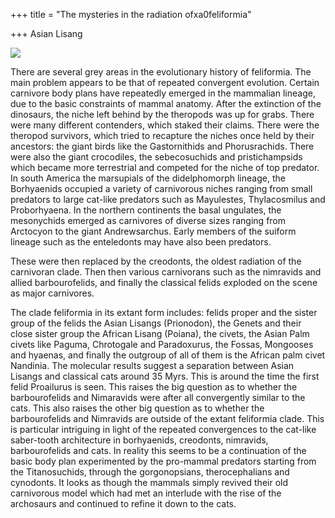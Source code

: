 +++
title = "The mysteries in the radiation ofxa0feliformia"

+++
Asian Lisang

[![](https://i2.wp.com/photos1.blogger.com/hello/133/1300/400/prionodon.jpg)](http://photos1.blogger.com/hello/133/1300/640/prionodon.jpg)

There are several grey areas in the evolutionary history of feliformia.
The main problem appears to be that of repeated convergent evolution.
Certain carnivore body plans have repeatedly emerged in the mammalian
lineage, due to the basic constraints of mammal anatomy. After the
extinction of the dinosaurs, the niche left behind by the theropods was
up for grabs. There were many different contenders, which staked their
claims. There were the theropod survivors, which tried to recapture the
niches once held by their ancestors: the giant birds like the
Gastornithids and Phorusrachids. There were also the giant crocodiles,
the sebecosuchids and pristichampsids which became more terrestrial and
competed for the niche of top predator. In south America the marsupials
of the didelphomorph lineage, the Borhyaenids occupied a variety of
carnivorous niches ranging from small predators to large cat-like
predators such as Mayulestes, Thylacosmilus and Proborhyaena. In the
northern continents the basal ungulates, the mesonychids emerged as
carnivores of diverse sizes ranging from Arctocyon to the giant
Andrewsarchus. Early members of the suiform lineage such as the
enteledonts may have also been predators.

These were then replaced by the creodonts, the oldest radiation of the
carnivoran clade. Then then various carnivorans such as the nimravids
and allied barbourofelids, and finally the classical felids exploded on
the scene as major carnivores.

The clade feliformia in its extant form includes: felids proper and the
sister group of the felids the Asian Lisangs (Prionodon), the Genets and
their close sister group the African Lisang (Poiana), the civets, the
Asian Palm civets like Paguma, Chrotogale and Paradoxurus, the Fossas,
Mongooses and hyaenas, and finally the outgroup of all of them is the
African palm civet Nandinia. The molecular results suggest a separation
between Asian Lisangs and classical cats around 35 Myrs. This is around
the time the first felid Proailurus is seen. This raises the big
question as to whether the barbourofelids and Nimaravids were after all
convergently similar to the cats. This also raises the other big
question as to whether the barbourofelids and Nimravids are outside of
the extant feliformia clade. This is particular intriguing in light of
the repeated convergences to the cat-like saber-tooth architecture in
borhyaenids, creodonts, nimravids, barbourofelids and cats. In reality
this seems to be a continuation of the basic body plan experimented by
the pro-mammal predators starting from the Titanosuchids, through the
gorgonopsians, therocephalians and cynodonts. It looks as though the
mammals simply revived their old carnivorous model which had met an
interlude with the rise of the archosaurs and continued to refine it
down to the cats.

